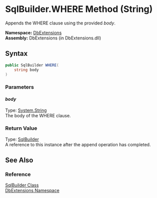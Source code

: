 SqlBuilder.WHERE Method (String)
================================
Appends the WHERE clause using the provided *body*.

**Namespace:** [DbExtensions][1]  
**Assembly:** DbExtensions (in DbExtensions.dll)

Syntax
------

```csharp
public SqlBuilder WHERE(
	string body
)
```

### Parameters

#### *body*
Type: [System.String][2]  
The body of the WHERE clause.

### Return Value
Type: [SqlBuilder][3]  
A reference to this instance after the append operation has completed.

See Also
--------

### Reference
[SqlBuilder Class][3]  
[DbExtensions Namespace][1]  

[1]: ../README.md
[2]: http://msdn.microsoft.com/en-us/library/s1wwdcbf
[3]: README.md